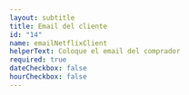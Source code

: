 ```yaml
---
layout: subtitle
title: Email del cliente
id: "14"
name: emailNetflixClient
helperText: Coloque el email del comprador
required: true
dateCheckbox: false
hourCheckbox: false
---
```

